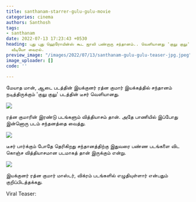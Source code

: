 ```yaml
---
title: santhanam-starrer-gulu-gulu-movie
categories: cinema
authors: Santhosh
tags:
- santhanam
date: 2022-07-13 17:23:43 +0530
heading: புது புது ஹெரோயின்ஸ் கூட ஜாலி பண்றாரு சந்தானம்.. வெளியானது 'குலு குலு' டீஸர்.
  வீடியோ வைரல்.
preview_image: "/images/2022/07/13/santhanam-gulu-gulu-teaser-jpg.jpeg"
image_uploader: []
code: ''

---
```

மேயாத மான், ஆடை படத்தின் இயக்குனர் ரத்ன குமார் இயக்கத்தில் சந்தானம் நடித்திருக்கும் 'குலு குலு' படத்தின் டீசர் வெளியானது.

![](/images/2022/07/13/gulu-gulu-teaser-2-jpg.jpeg)

ரத்ன குமாரின் இரண்டு படங்களும் வித்தியாசம் தான். அதே பாணியில் இப்போது இன்னொரு படம் சந்தனத்தை வைத்து.

![](/images/2022/07/13/gulu-gulu-teaser-1-jpg.jpeg)

டீசர் பார்க்கும் போதே தெரிகிறது சந்தானத்திற்கு இதுவரை பண்ண படங்களை விட கொஞ்ச வித்தியாசமான படமாகத் தான் இருக்கும் என்று.

![](/images/2022/07/13/gulu-gulu-teaser-3-jpg.jpeg)

இயக்குனர் ரத்ன குமார் மாஸ்டர், விக்ரம் படங்களில் எழுதியுள்ளார் என்பதும் குறிப்பிடத்தக்கது.

Viral Teaser:
